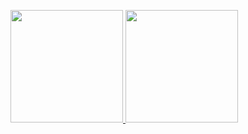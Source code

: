 <p align="left">
<a href="https://github.com/Ratikast">
  <img height="180em" src="https://github-readme-stats-eight-theta.vercel.app/api?username=Ratikast&show_icons=true&theme=algolia&include_all_commits=true&count_private=true"/>
  <img height="180em" src="https://github-readme-stats-eight-theta.vercel.app/api/top-langs/?username=Ratikast&layout=compact&theme=algolia"/>
</a>
</p>